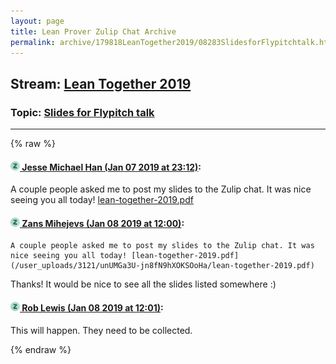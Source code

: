```yaml
---
layout: page
title: Lean Prover Zulip Chat Archive 
permalink: archive/179818LeanTogether2019/08283SlidesforFlypitchtalk.html
---
```


## Stream: [Lean Together 2019](index.html)
### Topic: [Slides for Flypitch talk](08283SlidesforFlypitchtalk.html)

---


{% raw %}
#### [![Click to go to Zulip](../../assets/img/zulip2.png) Jesse Michael Han (Jan 07 2019 at 23:12)](https://leanprover.zulipchat.com/#narrow/stream/179818-Lean%20Together%202019/topic/Slides%20for%20Flypitch%20talk/near/154605847):
A couple people asked me to post my slides to the Zulip chat. It was nice seeing you all today! [lean-together-2019.pdf](/user_uploads/3121/unUMGa3U-jn8fN9hXOKSOoHa/lean-together-2019.pdf)

#### [![Click to go to Zulip](../../assets/img/zulip2.png) Zans Mihejevs (Jan 08 2019 at 12:00)](https://leanprover.zulipchat.com/#narrow/stream/179818-Lean%20Together%202019/topic/Slides%20for%20Flypitch%20talk/near/154637170):
```quote
A couple people asked me to post my slides to the Zulip chat. It was nice seeing you all today! [lean-together-2019.pdf](/user_uploads/3121/unUMGa3U-jn8fN9hXOKSOoHa/lean-together-2019.pdf)
```
 Thanks! 
It would be nice to see all the slides listed somewhere :)

#### [![Click to go to Zulip](../../assets/img/zulip2.png) Rob Lewis (Jan 08 2019 at 12:01)](https://leanprover.zulipchat.com/#narrow/stream/179818-Lean%20Together%202019/topic/Slides%20for%20Flypitch%20talk/near/154637211):
This will happen. They need to be collected.


{% endraw %}
